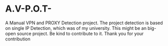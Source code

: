 # A.V-P.O.T-
A Manual VPN and PROXY Detection project. The project detection is based on single IP Detection, which was of my university. This might be an big-open source project. Be kind to contribute to it. Thank you for your contribution

